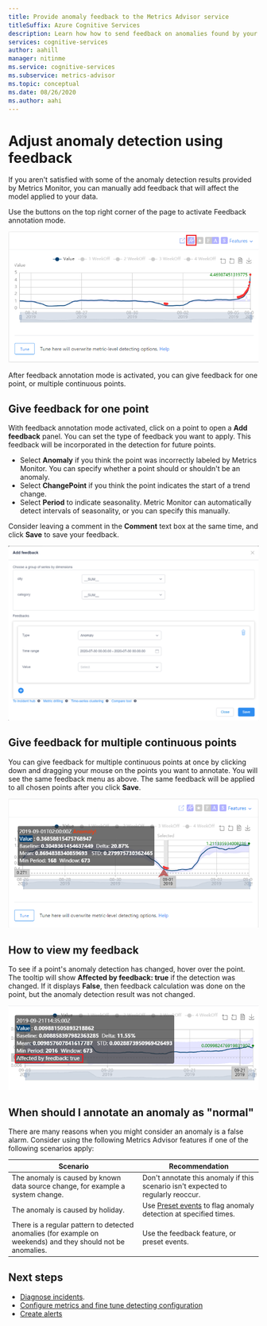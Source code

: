```yaml
---
title: Provide anomaly feedback to the Metrics Advisor service
titleSuffix: Azure Cognitive Services
description: Learn how how to send feedback on anomalies found by your Metrics Advisor instance, and tune the results 
services: cognitive-services
author: aahill
manager: nitinme
ms.service: cognitive-services
ms.subservice: metrics-advisor
ms.topic: conceptual
ms.date: 08/26/2020
ms.author: aahi
---
```


# Adjust anomaly detection using feedback

If you aren't satisfied with some of the anomaly detection results provided by Metrics Monitor, you can manually add feedback that will affect the model applied to your data. 

Use the buttons on the top right corner of the page to activate Feedback annotation mode.

![Activate feedback annotation mode](../media/feedback/annotation-mode.png "Activate feedback annotation mode")

After feedback annotation mode is activated, you can give feedback for one point, or multiple continuous points.

## Give feedback for one point 

With feedback annotation mode activated, click on a point to open a **Add feedback** panel. You can set the type of feedback you want to apply. This feedback will be incorporated in the detection for future points.  

* Select **Anomaly** if you think the point was incorrectly labeled by Metrics Monitor. You can specify whether a point should or shouldn't be an anomaly. 
* Select **ChangePoint** if you think the point indicates the start of a trend change.
* Select **Period** to indicate seasonality. Metric Monitor can automatically detect intervals of seasonality, or you can specify this manually. 

Consider leaving a comment in the **Comment** text box at the same time, and click **Save** to save your feedback.

![Feedback menu](../media/feedback/feedback-menu.png)

## Give feedback for multiple continuous points

You can give feedback for multiple continuous points at once by clicking down and dragging your mouse on the points you want to annotate. You will see the same feedback menu as above. The same feedback will be applied to all chosen points after you click **Save**.

![Choose multiple points](../media/feedback/continuous-points.png "Choose multiple points")

## How to view my feedback

To see if a point's anomaly detection has changed, hover over the point. The tooltip will show **Affected by feedback: true** if the detection was changed. If it displays **False**, then feedback calculation was done on the point, but the anomaly detection result was not changed.

![Point affected by feedback](../media/feedback/affected-point.png "Point affected by feedback")

## When should I annotate an anomaly as "normal"

There are many reasons when you might consider an anomaly is a false alarm. Consider using the following Metrics Advisor features if one of the following scenarios apply:


|Scenario  |Recommendation |
|---------|---------|
|The anomaly is caused by known data source change, for example a system change.     | Don't annotate this anomaly if this scenario isn't expected to regularly reoccur.        |
|The anomaly is caused by holiday.     | Use [Preset events](configure-metrics.md#preset-events) to flag anomaly detection at specified times.       |
|There is a regular pattern to detected anomalies (for example on weekends) and they should not be anomalies.      |Use the feedback feature, or preset events.        |

## Next steps
- [Diagnose incidents](diagnose-incident.md).
- [Configure metrics and fine tune detecting configuration](configure-metrics.md)
- [Create alerts](../how-tos/alerts.md)